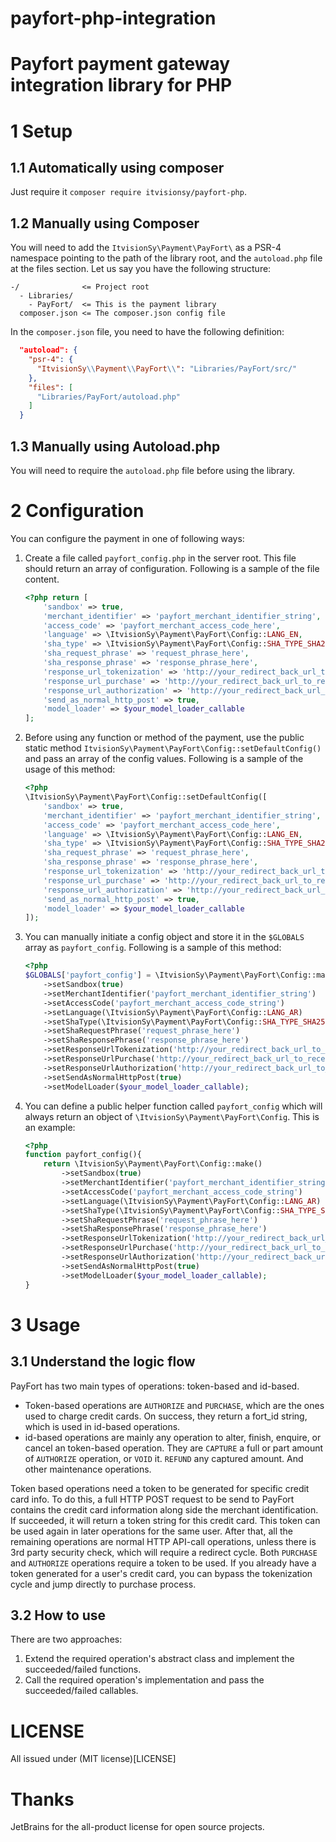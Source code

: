 # payfort-php-integration
Payfort payment gateway integration library for PHP
=======
# 1 Setup
## 1.1 Automatically using composer
Just require it `composer require itvisionsy/payfort-php`.

## 1.2 Manually using Composer
You will need to add the `ItvisionSy\Payment\PayFort\` as a PSR-4 namespace pointing to the path of the library root, and the `autoload.php` file at the files section.
Let us say you have the following structure:
```
-/              <= Project root
  - Libraries/
    - PayFort/  <= This is the payment library
  composer.json <= The composer.json config file
```
In the `composer.json` file, you need to have the following definition:
```json
  "autoload": {
    "psr-4": {
      "ItvisionSy\\Payment\\PayFort\\": "Libraries/PayFort/src/"
    },
    "files": [
      "Libraries/PayFort/autoload.php"
    ]
  }
```
## 1.3 Manually using Autoload.php
You will need to require the `autoload.php` file before using the library.
# 2 Configuration
You can configure the payment in one of following ways:
 1. Create a file called `payfort_config.php` in the server root.
    This file should return an array of configuration.
    Following is a sample of the file content.
    ```php
    <?php return [
        'sandbox' => true,
        'merchant_identifier' => 'payfort_merchant_identifier_string',
        'access_code' => 'payfort_merchant_access_code_here',
        'language' => \ItvisionSy\Payment\PayFort\Config::LANG_EN,
        'sha_type' => \ItvisionSy\Payment\PayFort\Config::SHA_TYPE_SHA256,
        'sha_request_phrase' => 'request_phrase_here',
        'sha_response_phrase' => 'response_phrase_here',
        'response_url_tokenization' => 'http://your_redirect_back_url_to_receive_tokenization_result',
        'response_url_purchase' => 'http://your_redirect_back_url_to_receive_purchase_result',
        'response_url_authorization' => 'http://your_redirect_back_url_to_receive_authorize_result',
        'send_as_normal_http_post' => true,
        'model_loader' => $your_model_loader_callable
    ];
    ```
 1. Before using any function or method of the payment, use the public static method `ItvisionSy\Payment\PayFort\Config::setDefaultConfig()` and pass an array of the config values.
    Following is a sample of the usage of this method:
    ```php
    <?php
    \ItvisionSy\Payment\PayFort\Config::setDefaultConfig([
        'sandbox' => true,
        'merchant_identifier' => 'payfort_merchant_identifier_string',
        'access_code' => 'payfort_merchant_access_code_here',
        'language' => \ItvisionSy\Payment\PayFort\Config::LANG_EN,
        'sha_type' => \ItvisionSy\Payment\PayFort\Config::SHA_TYPE_SHA256,
        'sha_request_phrase' => 'request_phrase_here',
        'sha_response_phrase' => 'response_phrase_here',
        'response_url_tokenization' => 'http://your_redirect_back_url_to_receive_tokenization_result',
        'response_url_purchase' => 'http://your_redirect_back_url_to_receive_purchase_result',
        'response_url_authorization' => 'http://your_redirect_back_url_to_receive_authorize_result',
        'send_as_normal_http_post' => true,
        'model_loader' => $your_model_loader_callable
    ]);
    ```
 1. You can manually initiate a config object and store it in the `$GLOBALS` array as `payfort_config`.
    Following is a sample of this method:
    ```php
    <?php
    $GLOBALS['payfort_config'] = \ItvisionSy\Payment\PayFort\Config::make()
        ->setSandbox(true)
        ->setMerchantIdentifier('payfort_merchant_identifier_string')
        ->setAccessCode('payfort_merchant_access_code_string')
        ->setLanguage(\ItvisionSy\Payment\PayFort\Config::LANG_AR)
        ->setShaType(\ItvisionSy\Payment\PayFort\Config::SHA_TYPE_SHA256)
        ->setShaRequestPhrase('request_phrase_here')
        ->setShaResponsePhrase('response_phrase_here')
        ->setResponseUrlTokenization('http://your_redirect_back_url_to_receive_tokenization_result')
        ->setResponseUrlPurchase('http://your_redirect_back_url_to_receive_purchase_result')
        ->setResponseUrlAuthorization('http://your_redirect_back_url_to_receive_authorize_result')
        ->setSendAsNormalHttpPost(true)
        ->setModelLoader($your_model_loader_callable);
    ```
 1. You can define a public helper function called `payfort_config` which will always return an object of `\ItvisionSy\Payment\PayFort\Config`.
    This is an example:
    ```php
    <?php
    function payfort_config(){
        return \ItvisionSy\Payment\PayFort\Config::make()
            ->setSandbox(true)
            ->setMerchantIdentifier('payfort_merchant_identifier_string')
            ->setAccessCode('payfort_merchant_access_code_string')
            ->setLanguage(\ItvisionSy\Payment\PayFort\Config::LANG_AR)
            ->setShaType(\ItvisionSy\Payment\PayFort\Config::SHA_TYPE_SHA256)
            ->setShaRequestPhrase('request_phrase_here')
            ->setShaResponsePhrase('response_phrase_here')
            ->setResponseUrlTokenization('http://your_redirect_back_url_to_receive_tokenization_result')
            ->setResponseUrlPurchase('http://your_redirect_back_url_to_receive_purchase_result')
            ->setResponseUrlAuthorization('http://your_redirect_back_url_to_receive_authorize_result')
            ->setSendAsNormalHttpPost(true)
            ->setModelLoader($your_model_loader_callable);
    }
    ```
# 3 Usage

## 3.1 Understand the logic flow
PayFort has two main types of operations: token-based and id-based.
 * Token-based operations are `AUTHORIZE` and `PURCHASE`, which are the ones used to charge credit cards. On success, they return a fort_id string, which is used in id-based operations.
 * id-based operations are mainly any operation to alter, finish, enquire, or cancel an token-based operation. They are `CAPTURE` a full or part amount of `AUTHORIZE` operation, or `VOID` it. `REFUND` any captured amount. And other maintenance operations.

Token based operations need a token to be generated for specific credit card info. To do this, a
full HTTP POST request to be send to PayFort contains the credit card information
along side the merchant identification. If succeeded, it will return a token string
for this credit card. This token can be used again in later operations for the
same user. After that, all the remaining operations are normal HTTP API-call operations,
unless there is 3rd party security check, which will require a redirect cycle.
Both `PURCHASE` and `AUTHORIZE` operations require a token to be used.
If you already have a token generated for a user's credit card, you can bypass the
tokenization cycle and jump directly to purchase process.


## 3.2 How to use

There are two approaches:
 1. Extend the required operation's abstract class and implement the succeeded/failed functions.
 1. Call the required operation's implementation and pass the succeeded/failed callables.

# LICENSE
All issued under (MIT license)[LICENSE]

# Thanks
JetBrains for the all-product license for open source projects.
